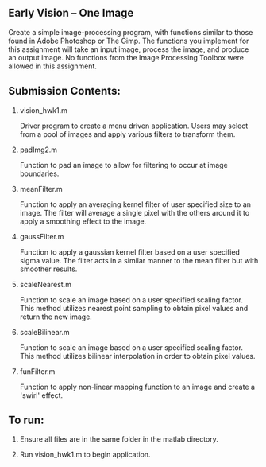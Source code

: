## Early Vision	– One	Image

Create a simple image-processing program,	with functions similar	to those found in	Adobe	Photoshop or The Gimp. The functions you implement for this assignment will take an input image, process the image, and produce an output image. No functions from the Image Processing Toolbox were allowed in this assignment.

## Submission Contents:
1. vision_hwk1.m
      
    Driver program to create a menu driven application. Users may select from a pool of images and apply various filters to transform them.

2. padImg2.m

    Function to pad an image to allow for filtering to occur at image boundaries. 

3. meanFilter.m

    Function to apply an averaging kernel filter of user specified size to an image. The filter will average a single pixel with the others around it to apply a smoothing effect to the image.

4. gaussFilter.m

    Function to apply a gaussian kernel filter based on a user specified sigma value. The filter acts in a similar manner to the mean filter but with smoother results. 

5. scaleNearest.m

    Function to scale an image based on a user specified scaling factor. This method utilizes nearest point sampling to obtain pixel values and return the new image. 

6. scaleBilinear.m

    Function to scale an image based on a user specified scaling factor. This method utilizes bilinear interpolation in order to obtain pixel values. 

7. funFilter.m

    Function to apply non-linear mapping function to an image and create a 'swirl' effect. 

## To run:
1. Ensure all files are in the same folder in the matlab directory.

2. Run vision_hwk1.m to begin application.

